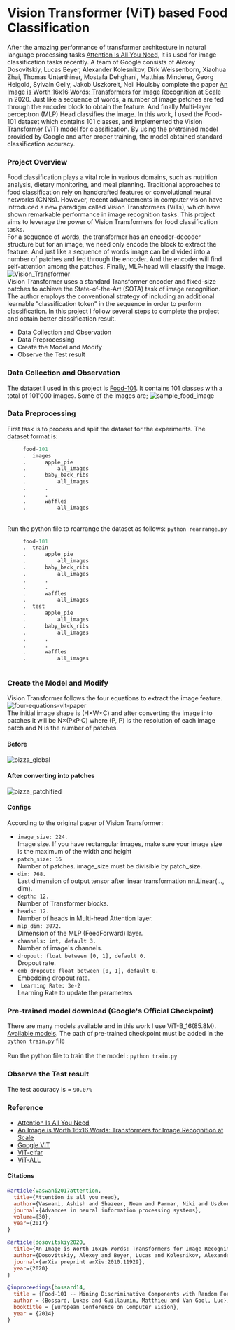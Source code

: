 # Vision Transformer (ViT) based Food Classification 
After the amazing performance of transformer architecture in natural language processing tasks [Attention Is All You Need](https://arxiv.org/abs/1706.03762), it is used for image classification tasks recently. A team of Google consists of Alexey Dosovitskiy, Lucas Beyer, Alexander Kolesnikov, Dirk Weissenborn, Xiaohua Zhai, Thomas Unterthiner, Mostafa Dehghani, Matthias Minderer, Georg Heigold, Sylvain Gelly, Jakob Uszkoreit, Neil Houlsby complete the paper [An Image is Worth 16x16 Words: Transformers for Image Recognition at Scale](https://arxiv.org/abs/2010.11929) in 2020. Just like a sequence of words, a number of image patches are fed through the encoder block to obtain the feature. And finally Multi-layer perceptron (MLP) Head classifies the image. In this work, I used the Food-101 dataset which contains 101 classes, and implemented the Vision Transformer (ViT) model for classification. By using the pretrained model provided by Google and after proper training, the model obtained standard classification accuracy.

### Project Overview
Food classification plays a vital role in various domains, such as nutrition analysis, dietary monitoring, and meal planning. Traditional approaches to food classification rely on handcrafted features or convolutional neural networks (CNNs). However, recent advancements in computer vision have introduced a new paradigm called Vision Transformers (ViTs), which have shown remarkable performance in image recognition tasks. This project aims to leverage the power of Vision Transformers for food classification tasks.<br>
For a sequence of words, the transformer has an encoder-decoder structure but for an image, we need only encode the block to extract the feature. And just like a sequence of words image can be divided into a number of patches and fed through the encoder. And the encoder will find self-attention among the patches. Finally, MLP-head will classify the image.
![Vision_Transformer](images/vit_transformer.png) <br>
Vision Transformer uses a standard Transformer encoder and fixed-size patches to achieve the State-of-the-Art (SOTA) task of image recognition. The author employs the conventional strategy of including an additional learnable "classification token" in the sequence in order to perform classification. In this project I follow several steps to complete the project and obtain better classification result.
- Data Collection and Observation
- Data Preprocessing
- Create the Model and Modify
- Observe the Test result

### Data Collection and Observation
The dataset I used in this project is  [Food-101](https://data.vision.ee.ethz.ch/cvl/datasets_extra/food-101/). It contains 101 classes with a total of 101'000 images. Some of the images are;
![sample_food_image](images/sample_food_image.png)

### Data Preprocessing
First task is to process and split the dataset for the experiments. The dataset format is: <br>
```python
     food-101
     .  images
     .      apple_pie
     .          all_images
     .      baby_back_ribs
     .          all_images
     .      .
     .      .
     .      waffles
     .          all_images 
```
<br> Run the python file to rearrange  the dataset as follows:  ```python rearrange.py```  <br>
```python
     food-101
     .  train
     .      apple_pie
     .          all_images
     .      baby_back_ribs
     .          all_images
     .      .
     .      .
     .      waffles
     .          all_images
     .  test
     .      apple_pie
     .          all_images
     .      baby_back_ribs
     .          all_images
     .      .
     .      .
     .      waffles
     .          all_images
          
```

### Create the Model and Modify
Vision Transformer follows the four equations to extract the image feature.
![four-equations-vit-paper](images/four-equations-vit-paper.png)<br>
The initial image shape is (H×W×C) and after converting the image into patches it will be N×(PxP·C) where (P, P) is the resolution of each image patch and N is the number of patches.
#### Before
![pizza_global](images/pizza_global.png)<br>
#### After converting into patches
![pizza_patchified](images/pizza_patchified.png)<br>
#### Configs
According to the original paper of Vision Transformer:<br>
- ```image_size: 224.```<br>
Image size. If you have rectangular images, make sure your image size is the maximum of the width and height<br>
- ```patch_size: 16```<br>
Number of patches. image_size must be divisible by patch_size.<br>
- ```dim: 768.``` <br>
Last dimension of output tensor after linear transformation nn.Linear(..., dim).<br>
- ```depth: 12.```<br>
Number of Transformer blocks.<br>
- ```heads: 12. ```<br>
Number of heads in Multi-head Attention layer.<br>
- ```mlp_dim: 3072.```<br>
Dimension of the MLP (FeedForward) layer.<br>
- ```channels: int, default 3. ```<br>
Number of image's channels.<br>
- ```dropout: float between [0, 1], default 0. ```<br>
Dropout rate.<br>
- ```emb_dropout: float between [0, 1], default 0. ```<br>
Embedding dropout rate.<br>
- ``` Learning Rate: 3e-2``` <br>
Learning Rate to update the parameters



### Pre-trained model download (Google's Official Checkpoint)
There are many models available and in this work I use ViT-B_16(85.8M). [Available models](https://console.cloud.google.com/storage/vit_models/).
The path of pre-trained checkpoint must be added in the ```python train.py``` file <br>
<br> Run the python file to train the the model :  ```python train.py```  <br>

### Observe the Test result
The test accuracy is =  ```90.07%```       <br>


### Reference
- [Attention Is All You Need](https://arxiv.org/abs/1706.03762)
- [An Image is Worth 16x16 Words: Transformers for Image Recognition at Scale](https://arxiv.org/abs/2010.11929)
- [Google ViT](https://github.com/google-research/vision_transformer)
- [ViT-cifar](https://github.com/jeonsworld/ViT-pytorch)
- [ViT-ALL](https://github.com/lucidrains/vit-pytorch#vivit)
#### Citations
```bibtex
@article{vaswani2017attention,
  title={Attention is all you need},
  author={Vaswani, Ashish and Shazeer, Noam and Parmar, Niki and Uszkoreit, Jakob and Jones, Llion and Gomez, Aidan N and Kaiser, {\L}ukasz and Polosukhin, Illia},
  journal={Advances in neural information processing systems},
  volume={30},
  year={2017}
}
```
```bibtex
@article{dosovitskiy2020,
  title={An Image is Worth 16x16 Words: Transformers for Image Recognition at Scale},
  author={Dosovitskiy, Alexey and Beyer, Lucas and Kolesnikov, Alexander and Weissenborn, Dirk and Zhai, Xiaohua and Unterthiner, Thomas and  Dehghani, Mostafa and Minderer, Matthias and Heigold, Georg and Gelly, Sylvain and Uszkoreit, Jakob and Houlsby, Neil},
  journal={arXiv preprint arXiv:2010.11929},
  year={2020}
}
```

```bibtex
@inproceedings{bossard14,
  title = {Food-101 -- Mining Discriminative Components with Random Forests},
  author = {Bossard, Lukas and Guillaumin, Matthieu and Van Gool, Luc},
  booktitle = {European Conference on Computer Vision},
  year = {2014}
}

```
